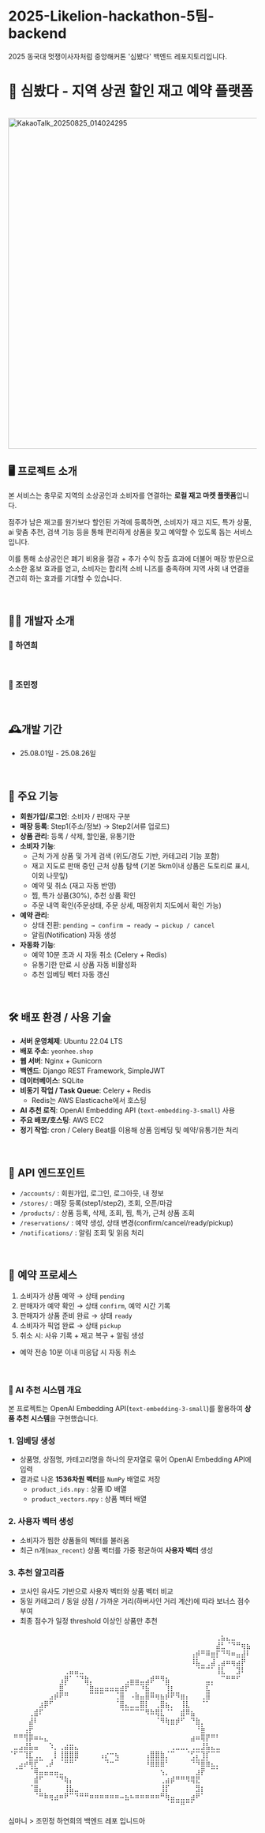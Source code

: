 # 2025-Likelion-hackathon-5팀-backend
2025 동국대 멋쟁이사자처럼 중앙해커톤 '심봤다' 백엔드 레포지토리입니다.


# 🌰 심봤다 - 지역 상권 할인 재고 예약 플랫폼

⠀<img width="1280" height="670" alt="KakaoTalk_20250825_014024295" src="https://github.com/user-attachments/assets/8d9bc646-0718-415f-88c4-45d9e8aa09b3" />


## 🖥 프로젝트 소개

본 서비스는 충무로 지역의 소상공인과 소비자를 연결하는 **로컬 재고 마켓 플랫폼**입니다.

점주가 남은 재고를 원가보다 할인된 가격에 등록하면, 소비자가 재고 지도, 특가 상품, ai 맞춤 추천, 검색 기능 등을 통해 편리하게 상품을 찾고 예약할 수 있도록 돕는 서비스입니다. 

이를 통해 소상공인은 폐기 비용을 절감 + 추가 수익 창출 효과에 더불어 매장 방문으로 소소한 홍보 효과를 얻고, 소비자는 합리적 소비 니즈를 충족하며 지역 사회 내 연결을 견고히 하는 효과를 기대할 수 있습니다.

⠀
## 🤸‍♀️ 개발자 소개
### 🤍 하연희
⠀

### 🍄 조민정
⠀⠀

## 🕰개발 기간

- 25.08.01일 - 25.08.26일
  
⠀

## 🚀 주요 기능

- **회원가입/로그인**: 소비자 / 판매자 구분
- **매장 등록**: Step1(주소/정보) → Step2(서류 업로드)
- **상품 관리**: 등록 / 삭제, 할인율, 유통기한
- **소비자 기능**:
    - 근처 가게 상품 및 가게 검색 (위도/경도 기반, 카테고리 기능 포함)
    - 재고 지도로 판매 중인 근처 상품 탐색 (기본 5km이내 상품은 도토리로 표시, 이외 나뭇잎)
    - 예약 및 취소 (재고 자동 반영)
    - 찜, 특가 상품(30%), 추천 상품 확인
    - 주문 내역 확인(주문상태, 주문 상세, 매장위치 지도에서 확인 가능)
- **예약 관리**:
    - 상태 전환: `pending → confirm → ready → pickup / cancel`
    - 알림(Notification) 자동 생성
- **자동화 기능**:
    - 예약 10분 초과 시 자동 취소 (Celery + Redis)
    - 유통기한 만료 시 상품 자동 비활성화
    - 추천 임베딩 벡터 자동 갱신
      
⠀

## 🛠 배포 환경 / 사용 기술

- **서버 운영체제**: Ubuntu 22.04 LTS
- **배포 주소**: `yeonhee.shop`
- **웹 서버**: Nginx + Gunicorn
- **백엔드**: Django REST Framework, SimpleJWT
- **데이터베이스**: SQLite
- **비동기 작업 / Task Queue**: Celery + Redis
    - Redis는 AWS Elasticache에서 호스팅
- **AI 추천 로직**: OpenAI Embedding API (`text-embedding-3-small`) 사용
- **주요 배포/호스팅**: AWS EC2
- **정기 작업**: cron / Celery Beat를 이용해 상품 임베딩 및 예약/유통기한 처리
  
⠀

## 📡 API 엔드포인트

- `/accounts/` : 회원가입, 로그인, 로그아웃, 내 정보
- `/stores/` : 매장 등록(step1/step2), 조회, 오픈/마감
- `/products/` : 상품 등록, 삭제, 조회, 찜, 특가, 근처 상품 조회
- `/reservations/` : 예약 생성, 상태 변경(confirm/cancel/ready/pickup)
- `/notifications/` : 알림 조회 및 읽음 처리
  
⠀

## 🔄 예약 프로세스

1. 소비자가 상품 예약 → 상태 `pending`
2. 판매자가 예약 확인 → 상태 `confirm`, 예약 시간 기록
3. 판매자가 상품 준비 완료 → 상태 `ready`
4. 소비자가 픽업 완료 → 상태 `pickup`
5. 취소 시: 사유 기록 + 재고 복구 + 알림 생성
- 예약 전송 10분 이내 미응답 시 자동 취소
   
⠀

### 🧠 AI 추천 시스템 개요

본 프로젝트는 OpenAI Embedding API(`text-embedding-3-small`)를 활용하여 **상품 추천 시스템**을 구현했습니다.

### 1. 임베딩 생성

- 상품명, 상점명, 카테고리명을 하나의 문자열로 묶어 OpenAI Embedding API에 입력
- 결과로 나온 **1536차원 벡터**를 `NumPy` 배열로 저장
    - `product_ids.npy` : 상품 ID 배열
    - `product_vectors.npy` : 상품 벡터 배열

### 2. 사용자 벡터 생성

- 소비자가 찜한 상품들의 벡터를 불러옴
- 최근 n개(`max_recent`) 상품 벡터를 가중 평균하여 **사용자 벡터** 생성

### 3. 추천 알고리즘

- 코사인 유사도 기반으로 사용자 벡터와 상품 벡터 비교
- 동일 카테고리 / 동일 상점 / 가까운 거리(하버사인 거리 계산)에 따라 보너스 점수 부여
- 최종 점수가 일정 threshold 이상인 상품만 추천

⠀⠀⠀⠀⠀⠀⠀⠀⠀⠀⠀⠀⠀⠀⠀⠀⠀⠀⠀⠀⠀⠀⠀⠀⠀⠀⠀⠀⠀⠀⠀⠀⠀⠀⠀⠀⠀⠀⠀⠀⠀⢀⣦⣄⣀⠀⠀⠀
⠀⠀⠀⠀⠀⠀⠀⠀⠀⠀⠀⠀⠀⠀⠀⠀⠀⠀⠀⠀⠀⠀⠀⠀⠀⠀⠀⠀⠀⠀⠀⠀⠀⠀⠀⠀⠀⠀⠀⠀⠀⣼⣃⠈⠙⠛⢶⣦
⠀⠀⠀⠀⠀⠀⠀⠀⠀⠀⠀⠀⠀⠀⠀⠀⠀⠀⠀⠀⠀⠀⠀⠀⠀⠀⠀⠀⠀⠀⠀⠀⠀⠀⠀⠀⢠⡾⠛⠿⣶⡏⠙⠻⠶⣤⣼⠇
⠀⠀⠀⠀⠀⠀⠀⠀⠀⠀⠀⠀⠀⠀⠀⠀⠀⠀⠀⠀⠀⠀⠀⠀⠀⠀⠀⠀⠀⠀⠀⠀⠀⠀⠀⠀⠸⣧⣀⢀⣼⢀⣴⠶⢶⣴⡟⠀
⠀⠀⠀⠀⠀⠀⠀⠀⠀⠀⠀⢀⣤⣤⣀⠀⠀⠀⠀⠀⠀⠀⠀⠀⠀⠀⠀⠀⠀⠀⠀⠀⠀⠀⠀⠀⠀⠈⠉⠉⠁⢸⣇⠀⠀⣹⠇⠀
⠀⠀⠀⠀⠀⠀⠀⠀⠀⠀⢠⡿⠁⠈⠙⣷⡀⠀⠀⠀⠀⠀⠀⢀⣤⣤⣀⣠⡾⠛⠻⣦⠀⠀⠀⠀⠀⠀⠀⣀⡀⠀⠉⠛⠛⠋⠀⠀
⠀⠀⠀⠀⠀⠀⠀⠀⠀⠀⣿⠁⠀⠀⠀⠈⣷⣤⣤⣤⣤⣤⣴⡟⠉⠉⠹⣯⠀⠀⠀⢹⡆⠀⠀⠀⠀⠀⠀⣏⠁⠀⠀⠀⠀⠀⠀⠀
⠀⠀⠀⠀⠀⠀⠀⠀⣠⡾⠟⠛⠀⠀⠀⠀⠉⠉⠉⠀⠀⢈⣿⠀⠠⣷⣤⣿⠿⢶⣦⡾⠟⠻⣶⡄⠀⠀⢀⣿⠀⠀⠀⠀⠀⠀⠀⠀
⠀⠀⠀⠀⠀⠀⣰⡿⠋⠀⠀⠀⠀⠀⠀⠀⠀⠀⠀⠀⠀⠈⣿⣄⣀⣀⣿⡇⠀⢀⣿⣦⡀⠀⢸⣇⠀⠀⠈⠁⠀⠀⠀⠀⠀⠀⠀⠀
⠀⠀⠀⠀⢀⣾⠏⠀⠀⠀⠀⠀⠀⠀⠀⠀⠀⠀⠀⠀⠀⠀⠈⠉⠉⠉⠉⠻⠷⢿⣇⠈⠁⠀⣾⠿⣦⠀⠀⠀⠀⠀⠀⠀⠀⠀⠀⠀
⠀⠀⠀⠀⣼⠇⠀⠀⠀⠀⠀⠀⠀⠀⠀⠀⠀⠀⠀⠀⠀⠀⠀⠀⠀⠀⠀⠀⠀⠈⠻⢷⣶⡾⠋⠀⠙⣷⡀⠀⠀⠀⠀⠀⠀⠀⠀⠀
⠀⠀⠀⢠⡟⠀⠀⠀⠀⠀⠀⠀⠀⠀⠀⠀⠀⠀⠀⠀⠀⠀⠀⠀⠀⠀⠀⠀⠀⠀⠀⠀⠀⠀⠀⠀⠀⠘⣷⠀⠀⠀⠀⠀⠀⠀⠀⠀
⠀⠛⠛⢻⡿⠶⠦⣄⠀⠀⠀⠀⠀⠀⠀⠀⠀⠀⠀⠀⠀⠀⠀⠀⠀⠀⠀⠀⠀⠀⠀⠀⠀⠀⠀⠀⣴⠶⢿⡟⠛⠃⠀⠀⠀⠀⠀⠀
⠀⣀⣠⣼⣧⣤⠀⠀⠱⡀⢀⣴⣶⣄⠀⠀⠀⠀⠀⠀⠀⠀⠀⠀⠀⠀⠀⠀⠀⠀⠀⠀⢀⣀⣀⡀⢀⣀⣸⣧⣄⣀⠀⠀⠀⠀⠀⠀
⠈⠋⠉⢹⣏⢀⡀⠀⠀⡇⢸⣿⣿⣿⠀⠀⠀⠀⢠⡔⠒⢦⠀⠀⠀⠀⠀⢠⣿⣿⣷⡈⠉⠀⠀⠈⢋⡍⢹⡏⠉⠉⠀⠀⠀⠀⠀⠀
⠀⠀⣠⡴⢿⡟⠉⢀⡼⠀⠈⠛⠛⠁⠀⠀⠀⠀⠀⠙⠒⠉⠀⠀⠀⠀⠀⠸⣿⣿⣿⠃⠀⠀⠀⠀⠙⠻⣿⣷⣄⡀⠀⠀⠀⠀⠀⠀
⠀⠈⠉⠀⠈⢿⣤⣤⣤⣤⣀⠀⠀⠀⠀⠀⠀⠀⠀⠀⠀⠀⠀⠀⠀⠀⠀⠀⠀⠀⢢⡀⠀⠀⠀⠀⠀⣰⡟⠀⠉⠁⠀⠀⠀⠀⠀⠀
⠀⠀⠀⠀⠀⣾⠋⠀⠀⠈⠙⢷⡄⠀⠀⠀⠀⠀⠀⠀⠀⠀⠀⠀⠀⠀⠀⠀⠀⠀⢀⣴⡾⠛⠛⠻⢿⣟⠀⠀⠀⠀⠀⠀⠀⠀⠀⠀
⠀⠀⠀⠀⠈⣿⡄⠀⠀⠀⠀⢸⣧⣀⠀⠀⠀⠀⠀⠀⠀⠀⠀⠀⠀⠀⠀⠀⠀⠀⢸⡏⠀⠀⠀⠀⠀⣻⡆⠀⠀⠀⠀⠀⠀⠀⠀⠀
⠀⠀⠀⠀⠀⠈⠛⠷⢶⣴⠶⠟⠉⠙⠛⠛⠶⠶⠶⠶⠶⠶⠤⣦⠦⠶⠶⠶⠶⠶⠛⢷⣤⣀⣀⣀⣴⠟⠁⠀⠀⠀⠀⠀⠀⠀⠀⠀
⠀⠀⠀⠀⠀⠀⠀⠀⠀⠀⠀⠀⠀⠀⠀⠀⠀⠀⠀⠀⠀⠀⠀⠀⠀⠀⠀⠀⠀⠀⠀⠀⠉⠉⠛⠉⠁⠀⠀⠀⠀⠀⠀⠀⠀⠀⠀⠀

심마니 > 조민정 하연희의 백엔드 레포 입니드아
